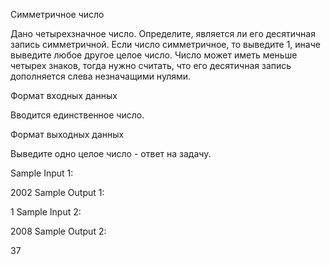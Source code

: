 Симметричное число


Дано четырехзначное число. Определите, является ли его десятичная запись симметричной. Если число симметричное, то выведите 1, иначе выведите любое другое целое число. Число может иметь меньше четырех знаков, тогда нужно считать, что его десятичная запись дополняется слева незначащими нулями.

Формат входных данных

Вводится единственное число.

Формат выходных данных

Выведите одно целое число - ответ на задачу.

Sample Input 1:

2002
Sample Output 1:

1
Sample Input 2:

2008
Sample Output 2:

37

